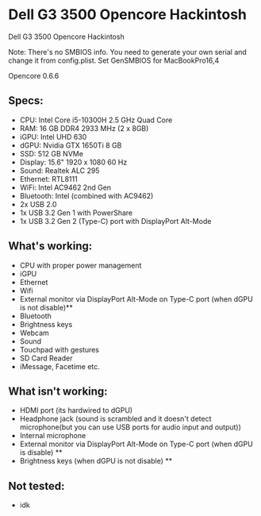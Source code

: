 # Dell G3 3500 Opencore Hackintosh
Dell G3 3500 Opencore Hackintosh


Note: There's no SMBIOS info. You need to generate your own serial and change it from config.plist. Set GenSMBIOS for MacBookPro16,4


Opencore 0.6.6

## Specs: 

- CPU: Intel Core i5-10300H 2.5 GHz Quad Core
- RAM: 16 GB DDR4 2933 MHz (2 x 8GB)
- iGPU: Intel UHD 630
- dGPU: Nvidia GTX 1650Ti 8 GB
- SSD: 512 GB NVMe
- Display: 15.6" 1920 x 1080 60 Hz
- Sound: Realtek ALC 295
- Ethernet: RTL8111
- WiFi: Intel AC9462 2nd Gen
- Bluetooth: Intel (combined with AC9462)
- 2x USB 2.0
- 1x USB 3.2 Gen 1 with PowerShare
- 1x USB 3.2 Gen 2 (Type-C) port with DisplayPort Alt-Mode 

## What's working:

- CPU with proper power management
- iGPU
- Ethernet
- Wifi
- External monitor via DisplayPort Alt-Mode on Type-C port (when dGPU is not disable)**
- Bluetooth
- Brightness keys
- Webcam
- Sound
- Touchpad with gestures
- SD Card Reader
- iMessage, Facetime etc.

## What isn't working:

- HDMI port (its hardwired to dGPU)
- Headphone jack (sound is scrambled and it doesn't detect microphone(but you can use USB ports for audio input and output))
- Internal microphone
- External monitor via DisplayPort Alt-Mode on Type-C port (when dGPU is disable) **
- Brightness keys (when dGPU is not disable) **

## Not tested:

- idk
